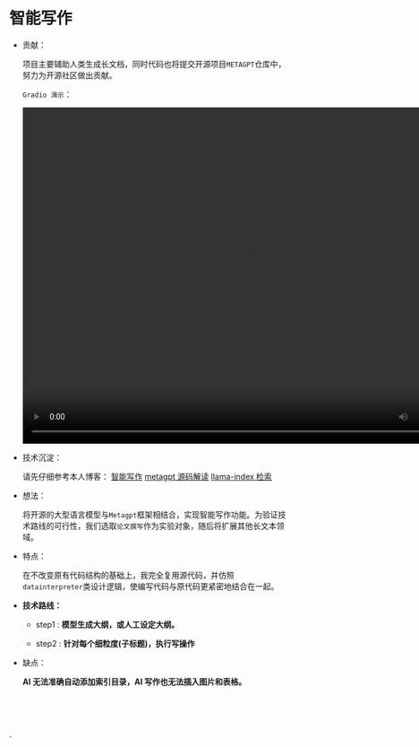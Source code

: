 

#                                   智能写作

+ 贡献：

   项目主要辅助人类生成长文档，同时代码也将提交开源项目`METAGPT`仓库中，努力为开源社区做出贡献。

   `Gradio 演示`：

   <video src="./assets/demo.mp4" autoplay="true" controls="controls" width="800" height="600"> </video>

+ 技术沉淀：

  请先仔细参考本人博客： [智能写作](https://blog.csdn.net/weixin_43214046/article/details/140763218)    [metagpt 源码解读](https://blog.csdn.net/weixin_43214046/article/details/140042393)   [llama-index 检索](https://blog.csdn.net/weixin_43214046/article/details/140718306)

+ 想法：

   将开源的大型语言模型与`Metagpt`框架相结合，实现智能写作功能。为验证技术路线的可行性，我们选取`论文撰写`作为实验对象，随后将扩展其他长文本领域。

+ 特点：

  在不改变原有代码结构的基础上，我完全复用源代码，并仿照`datainterpreter`类设计逻辑，使编写代码与原代码更紧密地结合在一起。

+ **技术路线：**

  + step1 : **模型生成大纲，或人工设定大纲。**

  + step2 :  **针对每个细粒度(子标题)，执行写操作**

    

+ 缺点：

   **AI 无法准确自动添加索引目录，AI 写作也无法插入图片和表格。** 

   

   

​              

​             

































.
